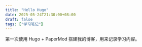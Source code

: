 ```yaml
---
title: "Hello Hugo"
date: 2025-05-24T21:30:00+08:00
draft: false
tags: ["学习笔记"]
---
```


第一次使用 Hugo + PaperMod 搭建我的博客，用来记录学习内容。

